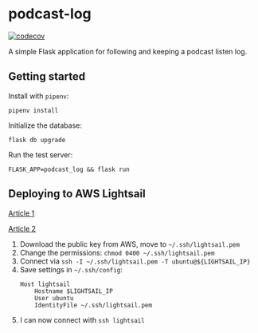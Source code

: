 # podcast-log

[![codecov](https://codecov.io/bb/mattkram/podcast-log/branch/develop/graph/badge.svg?token=JhVZChkAR9)](https://codecov.io/bb/mattkram/podcast-log)

A simple Flask application for following and keeping a podcast listen log.

## Getting started

Install with `pipenv`:

```
pipenv install
```

Initialize the database:

```
flask db upgrade
```

Run the test server:

```
FLASK_APP=podcast_log && flask run
```

## Deploying to AWS Lightsail

[Article 1](https://threenine.co.uk/connect-aws-lightsail-ssh-with-ubuntu-terminal/)

[Article 2](https://nerderati.com/2011/03/17/simplify-your-life-with-an-ssh-config-file/)

1. Download the public key from AWS, move to `~/.ssh/lightsail.pem`
1. Change the permissions: `chmod 0400 ~/.ssh/lightsail.pem`
1. Connect via `ssh -I ~/.ssh/lightsail.pem -T ubuntu@${LIGHTSAIL_IP}`
1. Save settings in `~/.ssh/config`:
    ```
    Host lightsail
        Hostname $LIGHTSAIL_IP
        User ubuntu
        IdentityFile ~/.ssh/lightsail.pem
    ```
1. I can now connect with `ssh lightsail`
